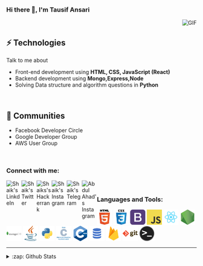 ### Hi there 👋, I'm Tausif Ansari
<!--
**TausifAnsari/TausifAnsari** is a ✨ _special_ ✨ repository because its `README.md` (this file) appears on your GitHub profile.

Here are some ideas to get you started:

- 🔭 I’m currently working on ...
- 🌱 I’m currently learning ...
- 👯 I’m looking to collaborate on ...
- 🤔 I’m looking for help with ...
- 💬 Ask me about ...
- 📫 How to reach me: ...
- 😄 Pronouns: ...
- ⚡ Fun fact: ...
--> 
  <img align="right" alt="GIF" src="https://media.giphy.com/media/836HiJc7pgzy8iNXCn/giphy.gif" />

<br>

## ⚡ Technologies
Talk to me about
- Front-end development using **HTML, CSS, JavaScript (React)**
- Backend development using **Mongo,Express,Node**
- Solving Data structure and algorithm questions in **Python**

<br>

## 👯 Communities
- Facebook Developer Circle
- Google Developer Group
- AWS User Group

<br>

### Connect with me:

<a href="https://www.linkedin.com/" target="_blank">
  <img align="left" alt="Shaik's LinkdeIn" width="40px" src="https://cdn.jsdelivr.net/npm/simple-icons@v3/icons/linkedin.svg" />
</a>
<a href="https://twitter.com/">
  <img align="left" alt="Shaik's Twitter" width="40px" src="https://cdn.jsdelivr.net/npm/simple-icons@v3/icons/twitter.svg" />
</a>
<a href="https://www.hackerrank.com/" target="_blank">
  <img align="left" alt="Shaiks's Hackerrank" width="40px" src="https://cdn.jsdelivr.net/npm/simple-icons@3.1.0/icons/hackerrank.svg" />
</a>

<a href="https://www.instagram.com/" target="_blank">
  <img align="left" alt="Shaik's Instagram" width="40px" src="https://cdn.jsdelivr.net/npm/simple-icons@v3/icons/instagram.svg" />
</a>

<a href="https://t.me/">
  <img align="left" alt="Shaik's Telegram" width="40px" src="https://cdn.jsdelivr.net/npm/simple-icons@v3/icons/telegram.svg" />
</a>

<a href="https://www.facebook.com/" target="_blank">
  <img align="left" alt="Abdul Ahad's Instagram" width="40px" src="https://cdn.jsdelivr.net/npm/simple-icons@v3/icons/facebook.svg" />
</a>

<br>


### Languages and Tools:
<code><img width="40px" src="https://raw.githubusercontent.com/github/explore/80688e429a7d4ef2fca1e82350fe8e3517d3494d/topics/html/html.png"></code>
<code><img width="40px" src="https://raw.githubusercontent.com/github/explore/80688e429a7d4ef2fca1e82350fe8e3517d3494d/topics/css/css.png"></code>
<code><img width="40px" src="https://raw.githubusercontent.com/github/explore/80688e429a7d4ef2fca1e82350fe8e3517d3494d/topics/bootstrap/bootstrap.png"></code>
<code><img width="40px" src="https://raw.githubusercontent.com/github/explore/80688e429a7d4ef2fca1e82350fe8e3517d3494d/topics/javascript/javascript.png"></code>
<code><img width="40px" src="https://raw.githubusercontent.com/github/explore/80688e429a7d4ef2fca1e82350fe8e3517d3494d/topics/react/react.png"></code>
<code><img width="40px" src="https://raw.githubusercontent.com/github/explore/80688e429a7d4ef2fca1e82350fe8e3517d3494d/topics/nodejs/nodejs.png"></code>
<code><img width="40px" src="https://raw.githubusercontent.com/github/explore/80688e429a7d4ef2fca1e82350fe8e3517d3494d/topics//mongodb/mongodb.png"></code>
<code><img width="40px" src="https://raw.githubusercontent.com/github/explore/80688e429a7d4ef2fca1e82350fe8e3517d3494d/topics/java/java.png"></code>
<code><img width="40px" src="https://raw.githubusercontent.com/github/explore/80688e429a7d4ef2fca1e82350fe8e3517d3494d/topics/python/python.png"></code>
<code><img width="40px" src="https://raw.githubusercontent.com/github/explore/80688e429a7d4ef2fca1e82350fe8e3517d3494d/topics/c/c.png"></code>
<code><img width="40px" src="https://raw.githubusercontent.com/github/explore/80688e429a7d4ef2fca1e82350fe8e3517d3494d/topics/cpp/cpp.png"></code>
<code><img width="40px" src="https://raw.githubusercontent.com/github/explore/80688e429a7d4ef2fca1e82350fe8e3517d3494d/topics/sql/sql.png"></code>
<code><img width="40px" src="https://raw.githubusercontent.com/github/explore/80688e429a7d4ef2fca1e82350fe8e3517d3494d/topics/firebase/firebase.png"></code>
<code><img width="40px" src="https://raw.githubusercontent.com/github/explore/80688e429a7d4ef2fca1e82350fe8e3517d3494d/topics/git/git.png"></code>
<code><img width="40px" src="https://raw.githubusercontent.com/github/explore/80688e429a7d4ef2fca1e82350fe8e3517d3494d/topics/terminal/terminal.png"></code>


---

<details>
  <summary>:zap: Github Stats</summary>
  <br>

  <img align="center" alt="Tausif Ansari Github Stats" src="https://github-readme-stats.codestackr.vercel.app/api?username=TausifAnsari&count_private=true&show_icons=true&hide_border=true&theme=great-gatsby" />
  
  <br>
  
  [![Top Langs](https://github-readme-stats.vercel.app/api/top-langs/?username=TausifAnsari&theme=great-gatsby&layout=compact&hide=Jupyter%20Notebook)](https://github.com/TausifAnsari)

</details>

